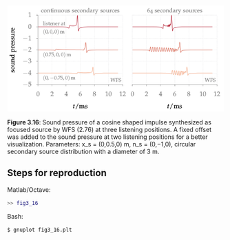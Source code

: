 ![Fig 3.16](fig3_16.png)

**Figure 3.16**: Sound pressure of a cosine shaped impulse synthesized as
focused source by WFS (2.76) at three listening positions. A fixed offset was
added to the sound pressure at two listening positions for a better
visualization. Parameters: x_s = (0,0.5,0) m, n_s = (0,−1,0), circular secondary
source distribution with a diameter of 3 m.

## Steps for reproduction

Matlab/Octave:
```Matlab
>> fig3_16
```

Bash:
```Bash
$ gnuplot fig3_16.plt
```
